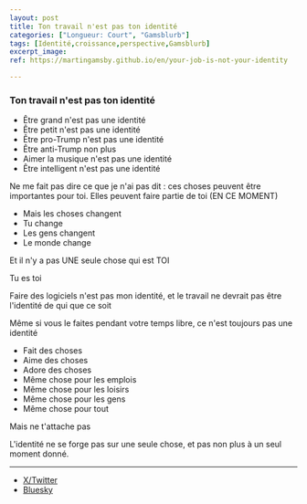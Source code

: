```yaml
---
layout: post
title: Ton travail n'est pas ton identité
categories: ["Longueur: Court", "Gamsblurb"]
tags: [Identité,croissance,perspective,Gamsblurb]
excerpt_image: 
ref: https://martingamsby.github.io/en/your-job-is-not-your-identity

---
```


### **Ton travail n'est pas ton identité**

- Être grand n'est pas une identité
- Être petit n'est pas une identité
- Être pro-Trump n'est pas une identité
- Être anti-Trump non plus
- Aimer la musique n'est pas une identité
- Être intelligent n'est pas une identité

Ne me fait pas dire ce que je n'ai pas dit : ces choses peuvent être importantes pour toi.
Elles peuvent faire partie de toi (EN CE MOMENT)

- Mais les choses changent
- Tu change
- Les gens changent
- Le monde change

Et il n'y a pas UNE seule chose qui est TOI

Tu es toi

Faire des logiciels n'est pas mon identité, et le travail ne devrait pas être l'identité de qui que ce soit

Même si vous le faites pendant votre temps libre, ce n'est toujours pas une identité

- Fait des choses
- Aime des choses
- Adore des choses
- Même chose pour les emplois
- Même chose pour les loisirs
- Même chose pour les gens
- Même chose pour tout

Mais ne t'attache pas

L'identité ne se forge pas sur une seule chose, et pas non plus à un seul moment donné.

---

- [X/Twitter](https://x.com/MartinGamsby/status/1854162412049764579)
- [Bluesky](https://bsky.app/profile/martin-gamsby.bsky.social/post/3labw3kb3gg2p)

